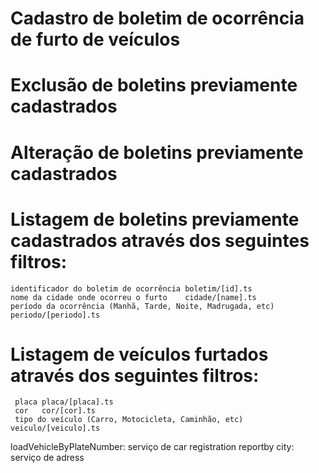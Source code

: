 # Cadastro de boletim de ocorrência de furto de veículos

# Exclusão de boletins previamente cadastrados

# Alteração de boletins previamente cadastrados

# Listagem de boletins previamente cadastrados através dos seguintes filtros:

    identificador do boletim de ocorrência boletim/[id].ts
    nome da cidade onde ocorreu o furto    cidade/[name].ts
    período da ocorrência (Manhã, Tarde, Noite, Madrugada, etc) periodo/[periodo].ts

# Listagem de veículos furtados através dos seguintes filtros:

     placa placa/[placa].ts
     cor   cor/[cor].ts
     tipo do veículo (Carro, Motocicleta, Caminhão, etc) veiculo/[veiculo].ts

loadVehicleByPlateNumber: serviço de car registration
reportby city: serviço de adress

